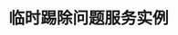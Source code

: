 ---
type: docs
title: "临时踢除问题服务实例"
linkTitle: "临时踢除问题服务实例"
weight: 5
description: "在 Dubbo-Admin 临时踢除问题服务实例"
feature:
  title: 丰富生态
  description: >
    在以下微服务领域提供了众多官方生态适配，包括注册中心、配置中心、网关、限流降级、负载均衡、一致性事务、异步消息、Tracing、可观测等。
---